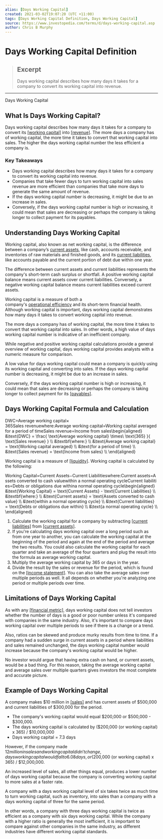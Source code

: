 ```yaml
---
alias: [Days Working Capital]
created: 2021-03-02T19:07:20 (UTC +11:00)
tags: [Days Working Capital Definition, Days Working Capital]
source: https://www.investopedia.com/terms/d/days-working-capital.asp
author: Chris B Murphy
---
```


# Days Working Capital Definition

> ## Excerpt
> Days working capital describes how many days it takes for a company to convert its working capital into revenue.

---

Days Working Capital
## What Is Days Working Capital?

Days working capital describes how many days it takes for a company to convert its [[working capital]](https://www.investopedia.com/terms/w/workingcapital.asp) into [[revenue]](https://www.investopedia.com/terms/r/revenue.asp). The more days a company has of working capital, the more time it takes to convert that working capital into sales. The higher the days working capital number the less efficient a company is.

### Key Takeaways

-   Days working capital describes how many days it takes for a company to convert its working capital into revenue.
-   Companies that take fewer days to turn working capital into sales revenue are more efficient than companies that take more days to generate the same amount of revenue.
-   If the days working capital number is decreasing, it might be due to an increase in sales.
-   Conversely, if the days working capital number is high or increasing, it could mean that sales are decreasing or perhaps the company is taking longer to collect payment for its payables.

## Understanding Days Working Capital

Working capital, also known as net working capital, is the difference between a company’s [current assets](https://www.investopedia.com/terms/c/currentassets.asp), like cash, accounts receivable, and inventories of raw materials and finished goods, and its [current liabilities](https://www.investopedia.com/terms/c/currentliabilities.asp), like accounts payable and the current portion of debt due within one year.

The difference between current assets and current liabilities represents the company's short-term cash surplus or shortfall. A positive working capital balance means current assets cover current liabilities. Conversely, a negative working capital balance means current liabilities exceed current assets.

Working capital is a measure of both a company's [operational efficiency](https://www.investopedia.com/terms/o/operationalefficiency.asp) and its short-term financial health. Although working capital is important, days working capital demonstrates how many days it takes to convert working capital into revenue.

The more days a company has of working capital, the more time it takes to convert that working capital into sales. In other words, a high value of days working capital number is indicative of an inefficient company.

While negative and positive working capital calculations provide a general overview of working capital, days working capital provides analysts with a numeric measure for comparison.

A low value for days working capital could mean a company is quickly using its working capital and converting into sales. If the days working capital number is decreasing, it might be due to an increase in sales.

Conversely, if the days working capital number is high or increasing, it could mean that sales are decreasing or perhaps the company is taking longer to collect payment for its [[payables]](https://www.investopedia.com/terms/a/accountspayable.asp).

## Days Working Capital Formula and Calculation

DWC\=Average working capital× 365Sales revenuewhere:Average working capital\=Working capital averagedfor a period of timeSales revenue\=Income from sales\\begin{aligned} &\\text{DWC} = \\frac{ \\text{Average working capital} \\times\\ \\text{365} }{ \\text{Sales revenue} } \\\\ &\\textbf{where:} \\\\ &\\text{Average working capital} = \\text{Working capital averaged} \\\\ &\\text{for a period of time} \\\\ &\\text{Sales revenue} = \\text{Income from sales} \\\\ \\end{aligned}

Working capital is a measure of [[liquidity]](https://www.investopedia.com/terms/l/liquidity.asp). Working capital is calculated by the following:

Working Capital\=Current Assets−Current Liabilitieswhere:Current assets\=Assets converted to cash valuewithin a normal operating cycleCurrent liabilities\=Debts or obligations due withina normal operating cycle\\begin{aligned} &\\text{Working Capital} = \\text{Current Assets} - \\text{Current Liabilities} \\\\ &\\textbf{where:} \\\\ &\\text{Current assets} = \\text{Assets converted to cash value} \\\\ &\\text{within a normal operating cycle} \\\\ &\\text{Current liabilities} = \\text{Debts or obligations due within} \\\\ &\\text{a normal operating cycle} \\\\ \\end{aligned}

1.  Calculate the working capital for a company by subtracting [[current liabilities]](https://www.investopedia.com/terms/c/currentliabilities.asp) from [[current assets]](https://www.investopedia.com/terms/c/currentassets.asp).
2.  If you're calculating days working capital over a long period such as from one year to another, you can calculate the working capital at the beginning of the period and again at the end of the period and average the two results. You could also calculate the working capital for each quarter and take an average of the four quarters and plug the result into the formula as average working capital.
3.  Multiply the average working capital by 365 or days in the year.
4.  Divide the result by the sales or revenue for the period, which is found on the [[income statement]](https://www.investopedia.com/terms/i/incomestatement.asp). You can also take the average sales over multiple periods as well. It all depends on whether you're analyzing one period or multiple periods over time.

## Limitations of Days Working Capital

As with any [[financial metric]](https://www.investopedia.com/financial-ratios-4689817), days working capital does not tell investors whether the number of days is a good or poor number unless it's compared with companies in the same industry. Also, it's important to compare days working capital over multiple periods to see if there is a change or a trend.

Also, ratios can be skewed and produce murky results from time to time. If a company had a sudden surge in current assets in a period where liabilities and sales remained unchanged, the days working capital number would increase because the company's working capital would be higher.

No investor would argue that having extra cash on hand, or current assets, would be a bad thing. For this reason, taking the average working capital and average sales over multiple quarters gives investors the most complete and accurate picture.

## Example of Days Working Capital

A company makes $10 million in [[sales]](https://www.investopedia.com/terms/s/sale.asp) and has current assets of $500,000 and current liabilities of $300,000 for the period.

-   The company's working capital would equal $200,000 or $500,000 - $300,000.
-   The days working capital is calculated by ($200,000 (or working capital) x 365) / $10,000,000
-   Days working capital = 7.3 days

However, if the company made $12 million in sales and working capital didn't change, days working capital would fall to 6.08 days, or ($200,000 (or working capital) x 365) / $12,000,000.

An increased level of sales, all other things equal, produces a lower number of days working capital because the company is converting working capital to more sales at a faster rate.

A company with a days working capital level of six takes twice as much time to turn working capital, such as inventory, into sales than a company with a days working capital of three for the same period.

In other words, a company with three days working capital is twice as efficient as a company with six days working capital. While the company with a higher ratio is generally the most inefficient, it is important to compare against other companies in the same industry, as different industries have different working capital standards.
